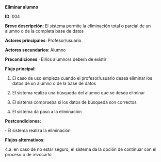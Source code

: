 **Eliminar alumno**

**ID**: 004

**Breve descripción**: El sistema permite la eliminación total o parcial de un alumno o de la completa base de datos

**Actores principales**: Profesor/usuario

**Actores secundarios**: Alumno

**Precondiciones**
   · El/los alumno/s debe/n de existir

**Flujo principal**:

   1. El caso de uso empieza cuando el profesor/usuario desea eliminar los datos de un alumno o de la base de datos

   2. El sistema realiza una búsqueda del alumno que se desea eliminar

   3. El sistema comprueba si los datos de búsqueda son correctos

   4. El sistema da paso a la eliminación

**Postcondiciones:**

   · El sistema realiza la eliminación

**Flujos alternativos:**

   4.a. en caso de no estar seguro, el sistema da la opción de continuar con el proceso o de revocarlo
